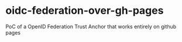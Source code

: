 # oidc-federation-over-gh-pages
PoC of a OpenID Federation Trust Anchor that works entirely on github pages
